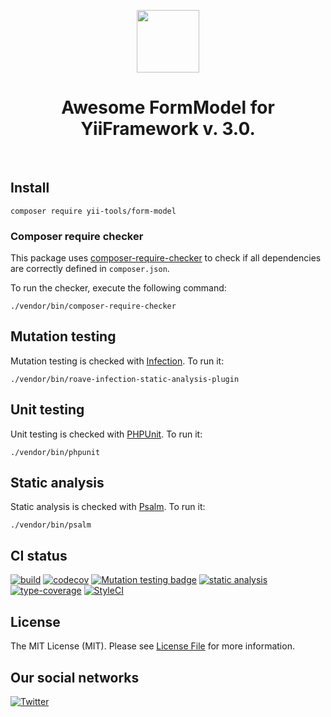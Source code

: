 <p align="center">
    <a href="https://github.com/yii-tools/form-model" target="_blank">
        <img src="https://avatars.githubusercontent.com/u/121752654?s=200&v=4" height="100px">
    </a>
    <h1 align="center">Awesome FormModel for YiiFramework v. 3.0.</h1>
    <br>
</p>

## Install

```shell
composer require yii-tools/form-model
```

### Composer require checker

This package uses [composer-require-checker](https://github.com/maglnet/ComposerRequireChecker) to check if all dependencies are correctly defined in `composer.json`.

To run the checker, execute the following command:

```shell
./vendor/bin/composer-require-checker
```

## Mutation testing

Mutation testing is checked with [Infection](https://infection.github.io/). To run it:

```shell
./vendor/bin/roave-infection-static-analysis-plugin
```

## Unit testing

Unit testing is checked with [PHPUnit](https://phpunit.de/). To run it:

```shell
./vendor/bin/phpunit
```

## Static analysis

Static analysis is checked with [Psalm](https://psalm.dev/). To run it:

```shell
./vendor/bin/psalm
```

## CI status

[![build](https://github.com/yii-tools/model/actions/workflows/build.yml/badge.svg)](https://github.com/yii-tools/form-model/actions/workflows/build.yml)
[![codecov](https://codecov.io/gh/yii-tools/form-model/branch/main/graph/badge.svg?token=CEBVCYZNQK)](https://codecov.io/gh/yii-tools/form-model)
[![Mutation testing badge](https://img.shields.io/endpoint?style=flat&url=https%3A%2F%2Fbadge-api.stryker-mutator.io%2Fgithub.com%2Fyii-tools%2Fform-model%2Fmain)](https://dashboard.stryker-mutator.io/reports/github.com/yii-tools/form-model/main)
[![static analysis](https://github.com/yii-tools/form-model/actions/workflows/static.yml/badge.svg)](https://github.com/yii-tools/form-model/actions/workflows/static.yml)
[![type-coverage](https://shepherd.dev/github/yii-tools/form-model/coverage.svg)](https://shepherd.dev/github/yiii-tools/form-model)
[![StyleCI](https://github.styleci.io/repos/592797183/shield?branch=main)](https://github.styleci.io/repos/592797183?branch=main)

## License

The MIT License (MIT). Please see [License File](LICENSE.md) for more information.

## Our social networks

[![Twitter](https://img.shields.io/badge/twitter-follow-1DA1F2?logo=twitter&logoColor=1DA1F2&labelColor=555555?style=flat)](https://twitter.com/Terabytesoftw)
